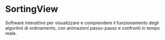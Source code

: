 # SortingView
Software interattivo per visualizzare e comprendere il funzionamento degli algoritmi di ordinamento, con animazioni passo-passo e confronti in tempo reale.
